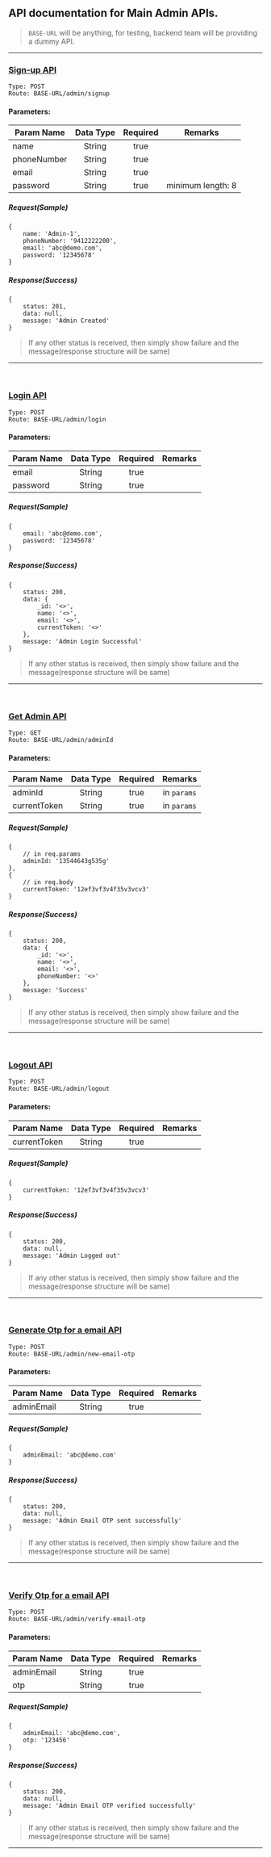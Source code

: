 ## API documentation for Main Admin APIs.

> `BASE-URL` will be anything, for testing, backend team will be providing a dummy API.

---

### <u>Sign-up API</u>

```
Type: POST
Route: BASE-URL/admin/signup
```

#### Parameters:

| Param Name  | Data Type | Required |      Remarks      |
| ----------- | :-------: | :------: | :---------------: |
| name        |  String   |   true   |
| phoneNumber |  String   |   true   |
| email       |  String   |   true   |
| password    |  String   |   true   | minimum length: 8 |

##### Request(Sample)

```
{
	name: 'Admin-1',
	phoneNumber: '9412222200',
	email: 'abc@demo.com',
	password: '12345678'
}
```

##### Response(Success)

```
{
	status: 201,
	data: null,
	message: 'Admin Created'
}
```

> If any other status is received, then simply show failure and the message(response structure will be same)

---

</br>

### <u>Login API</u>

```
Type: POST
Route: BASE-URL/admin/login
```

#### Parameters:

| Param Name | Data Type | Required | Remarks |
| ---------- | :-------: | :------: | :-----: |
| email      |  String   |   true   |
| password   |  String   |   true   |

##### Request(Sample)

```
{
	email: 'abc@demo.com',
	password: '12345678'
}
```

##### Response(Success)

```
{
	status: 200,
	data: {
		_id: '<>',
		name: '<>',
		email: '<>',
		currentToken: '<>'
	},
	message: 'Admin Login Successful'
}
```

> If any other status is received, then simply show failure and the message(response structure will be same)

---

</br>

### <u>Get Admin API</u>

```
Type: GET
Route: BASE-URL/admin/adminId
```

#### Parameters:

| Param Name   | Data Type | Required |   Remarks   |
| ------------ | :-------: | :------: | :---------: |
| adminId      |  String   |   true   | in `params` |
| currentToken |  String   |   true   | in `params` |

##### Request(Sample)

```
{
	// in req.params
	adminId: '13544643g535g'
},
{
	// in req.body
	currentToken: '12ef3vf3v4f35v3vcv3'
}
```

##### Response(Success)

```
{
	status: 200,
	data: {
		_id: '<>',
		name: '<>',
		email: '<>',
		phoneNumber: '<>'
	},
	message: 'Success'
}
```

> If any other status is received, then simply show failure and the message(response structure will be same)

---

</br>

### <u>Logout API</u>

```
Type: POST
Route: BASE-URL/admin/logout
```

#### Parameters:

| Param Name   | Data Type | Required | Remarks |
| ------------ | :-------: | :------: | :-----: |
| currentToken |  String   |   true   |

##### Request(Sample)

```
{
	currentToken: '12ef3vf3v4f35v3vcv3'
}
```

##### Response(Success)

```
{
	status: 200,
	data: null,
	message: 'Admin Logged out'
}
```

> If any other status is received, then simply show failure and the message(response structure will be same)

---

</br>

### <u>Generate Otp for a email API</u>

```
Type: POST
Route: BASE-URL/admin/new-email-otp
```

#### Parameters:

| Param Name | Data Type | Required | Remarks |
| ---------- | :-------: | :------: | :-----: |
| adminEmail |  String   |   true   |

##### Request(Sample)

```
{
	adminEmail: 'abc@demo.com'
}
```

##### Response(Success)

```
{
	status: 200,
	data: null,
	message: 'Admin Email OTP sent successfully'
}
```

> If any other status is received, then simply show failure and the message(response structure will be same)

---

</br>

### <u>Verify Otp for a email API</u>

```
Type: POST
Route: BASE-URL/admin/verify-email-otp
```

#### Parameters:

| Param Name | Data Type | Required | Remarks |
| ---------- | :-------: | :------: | :-----: |
| adminEmail |  String   |   true   |
| otp        |  String   |   true   |

##### Request(Sample)

```
{
	adminEmail: 'abc@demo.com',
	otp: '123456'
}
```

##### Response(Success)

```
{
	status: 200,
	data: null,
	message: 'Admin Email OTP verified successfully'
}
```

> If any other status is received, then simply show failure and the message(response structure will be same)

---
